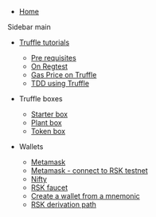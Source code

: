 * [Home](/)

Sidebar main
* [Truffle tutorials](en/truffle/)
  * [Pre requisites](en/truffle/truffle-project-prerequisites.md)
  * [On Regtest](en/truffle/truffle-regtest.md)
  * [Gas Price on Truffle](en/truffle/truffle-rsk-gas-price.md)
  * [TDD using Truffle](en/truffle/truffle-tdd.md)

* Truffle boxes
  * [Starter box](en/truffle-boxes/rsk-starter-box.md)
  * [Plant box](en/truffle-boxes/rsk-plant-box.md)
  * [Token box](en/truffle-boxes/rsk-token-box.md)

* Wallets
  * [Metamask](en/wallets/wallet-metamask.md)
  * [Metamask - connect to RSK testnet](en/wallets/wallet-metamask-rsk-testnet.md)
  * [Nifty](en/wallets/wallet-nifty.md)
  * [RSK faucet](en/wallets/wallet-rsk-faucet.md)
  * [Create a wallet from a mnemonic](en/wallets/wallet-mnemonic.md)
  * [RSK derivation path](en/wallets/rsk-derivation-path.md)